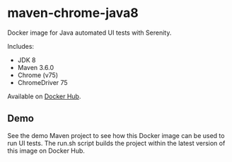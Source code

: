 # maven-chrome-java8

Docker image for Java automated UI tests with Serenity.

Includes:

* JDK 8
* Maven 3.6.0
* Chrome (v75)
* ChromeDriver 75

Available on [Docker Hub](https://hub.docker.com/r/zabolennyi/maven-chrome-java8/).

## Demo

See the demo Maven project to see how this Docker image can be used to run UI tests. 
The run.sh script builds the project within the latest version of this image on Docker Hub.
